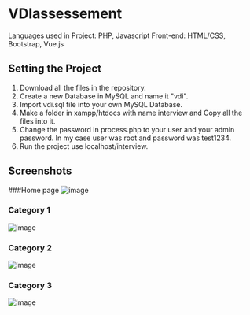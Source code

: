 # VDIassessement

Languages used in Project: PHP, Javascript
Front-end: HTML/CSS, Bootstrap, Vue.js

## Setting the Project
1. Download all the files in the repository.
2. Create a new Database in MySQL and name it "vdi".
3. Import vdi.sql file into your own MySQL Database.
4. Make a folder in xampp/htdocs with name interview and Copy all the files into it.
5. Change the password in process.php to your user and your admin password. In my case user was root and password was test1234. 
6. Run the project use localhost/interview.

## Screenshots
###Home page
![image](https://user-images.githubusercontent.com/57691094/130323049-38315ce2-4e64-405e-b3c7-4e93c2f74aa7.png)

### Category 1
![image](https://user-images.githubusercontent.com/57691094/130325718-7755604e-00ec-4044-a6e2-e9fdb80ad9a0.png)
### Category 2
![image](https://user-images.githubusercontent.com/57691094/130325725-563efca1-e000-46b3-aef4-6dc1a6ceb870.png)
### Category 3
![image](https://user-images.githubusercontent.com/57691094/130325728-0300985a-5fbd-4d49-96ff-f1dc91ad4f63.png)

